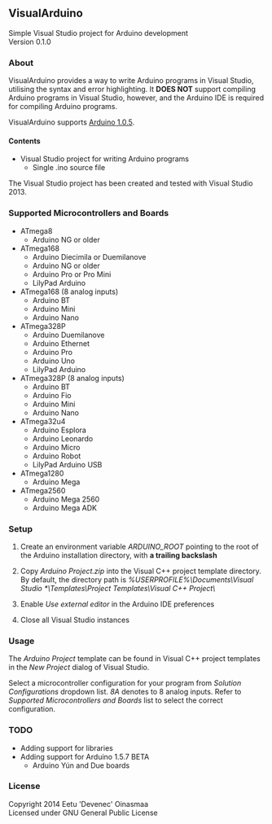 ## VisualArduino

Simple Visual Studio project for Arduino development  
Version 0.1.0


### About

VisualArduino provides a way to write Arduino programs in Visual Studio, utilising the syntax and error highlighting.
It **DOES NOT** support compiling Arduino programs in Visual Studio, however, and the Arduino IDE is required for
compiling Arduino programs.

VisualArduino supports <a href="http://arduino.cc/en/Main/Software" target="_blank">Arduino 1.0.5</a>.


#### Contents

+ Visual Studio project for writing Arduino programs
  + Single .ino source file

The Visual Studio project has been created and tested with Visual Studio 2013.


### Supported Microcontrollers and Boards

+ ATmega8
  + Arduino NG or older
+ ATmega168
  + Arduino Diecimila or Duemilanove
  + Arduino NG or older
  + Arduino Pro or Pro Mini
  + LilyPad Arduino
+ ATmega168 (8 analog inputs)
  + Arduino BT
  + Arduino Mini
  + Arduino Nano
+ ATmega328P
  + Arduino Duemilanove
  + Arduino Ethernet
  + Arduino Pro
  + Arduino Uno
  + LilyPad Arduino
+ ATmega328P (8 analog inputs)
  + Arduino BT
  + Arduino Fio
  + Arduino Mini
  + Arduino Nano
+ ATmega32u4
  + Arduino Esplora
  + Arduino Leonardo
  + Arduino Micro
  + Arduino Robot
  + LilyPad Arduino USB
+ ATmega1280
  + Arduino Mega
+ ATmega2560
  + Arduino Mega 2560
  + Arduino Mega ADK


### Setup

1. Create an environment variable *ARDUINO_ROOT* pointing to the root of the Arduino installation directory, with
   **a trailing backslash**

2. Copy *Arduino Project.zip* into the Visual C++ project template directory. By default, the directory path is
   *%USERPROFILE%\\Documents\\Visual Studio \*\\Templates\\Project Templates\\Visual C++ Project\\*

3. Enable *Use external editor* in the Arduino IDE preferences

4. Close all Visual Studio instances


### Usage

The *Arduino Project* template can be found in Visual C++ project templates in the *New Project* dialog of Visual
Studio.

Select a microcontroller configuration for your program from *Solution Configurations* dropdown list. *8A* denotes to 8
analog inputs. Refer to *Supported Microcontrollers and Boards* list to select the correct configuration.


### TODO

+ Adding support for libraries
+ Adding support for Arduino 1.5.7 BETA
  + Arduino Yún and Due boards


### License

Copyright 2014 Eetu 'Devenec' Oinasmaa  
Licensed under GNU General Public License

